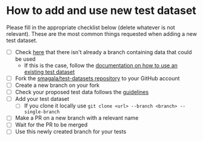 # How to add and use new test dataset

Please fill in the appropriate checklist below (delete whatever is not relevant). These are the most common things requested when adding a new test dataset.

 - [ ] Check [here](https://github.com/smagala/test-datasets/branches/all) that there isn't already a branch containing data that could be used
   - If this is the case, follow the [documentation on how to use an existing test dataset](https://github.com/smagala/test-datasets/blob/master/docs/USE_EXISTING_DATA.md)
 - [ ] Fork the [smagala/test-datasets repository](https://github.com/smagala/test-datasets) to your GitHub account
 - [ ] Create a new branch on your fork
 - [ ] Check your proposed test data follows the [guidelines](https://nf-co.re/docs/contributing/test_data_guidelines)
 - [ ] Add your test dataset
   - [ ] If you clone it locally use `git clone <url> --branch <branch> --single-branch`
 - [ ] Make a PR on a new branch with a relevant name
 - [ ] Wait for the PR to be merged
 - [ ] Use this newly created branch for your tests
